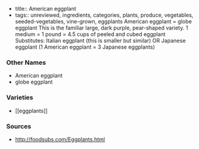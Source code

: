 - title:: American eggplant
- tags:: unreviewed, ingredients, categories, plants, produce, vegetables, seeded-vegetables, vine-grown, eggplants
American eggplant = globe eggplant This is the familiar large, dark purple, pear-shaped variety. 1 medium = 1 pound = 4.5 cups of peeled and cubed eggplant Substitutes: Italian eggplant (this is smaller but similar) OR Japanese eggplant (1 American eggplant = 3 Japanese eggplants)

### Other Names

* American eggplant
* globe eggplant

### Varieties

* [[eggplants]]

### Sources
* http://foodsubs.com/Eggplants.html
